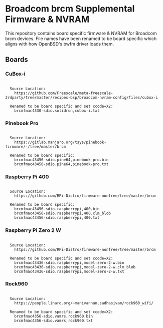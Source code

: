 <!--
title: Broadcom brcm Supplemental Firmware & NVRAM
description: Board specific brcm firmware & NVRAM not found in linux-firmware repo
layout: Doc
-->
# Broadcom brcm Supplemental Firmware & NVRAM

This repository contains board specific firmware & NVRAM for Broadcom brcm devices. File names have been renamed to be board specific which aligns with how OpenBSD's bwfm driver loads them.

## Boards

### CuBox-i
<pre><code>
  Source Location:
    https://github.com/Freescale/meta-freescale-3rdparty/tree/master/recipes-bsp/broadcom-nvram-config/files/cubox-i

  Renamed to be board specific and set ccode=X2:
    brcmfmac4330-sdio.solidrun,cubox-i.txt
</code></pre>

### Pinebook Pro
<pre><code>
  Source Location:
    https://gitlab.manjaro.org/tsys/pinebook-firmware/-/tree/master/brcm

  Renamed to be board specific:
    brcmfmac43456-sdio.pine64,pinebook-pro.bin
    brcmfmac43456-sdio.pine64,pinebook-pro.txt
</code></pre>

### Raspberry Pi 400
<pre><code>
  Source Location:
    https://github.com/RPi-Distro/firmware-nonfree/tree/master/brcm

  Renamed to be board specific:
    brcmfmac43456-sdio.raspberrypi,400.bin
    brcmfmac43456-sdio.raspberrypi,400.clm_blob
    brcmfmac43456-sdio.raspberrypi,400.txt
</code></pre>

### Raspberry Pi Zero 2 W
<pre><code>
  Source Location:
    https://github.com/RPi-Distro/firmware-nonfree/tree/master/brcm

  Renamed to be board specific and set ccode=X2:
    brcmfmac43436-sdio.raspberrypi,model-zero-2-w.bin
    brcmfmac43436-sdio.raspberrypi,model-zero-2-w.clm_blob
    brcmfmac43436-sdio.raspberrypi,model-zero-2-w.txt
</code></pre>

### Rock960
<pre><code>
  Source Location:
    https://people.linaro.org/~manivannan.sadhasivam/rock960_wifi/

  Renamed to be board specific and set ccode=X2:
    brcmfmac4356-sdio.vamrs,rock960.bin
    brcmfmac4356-sdio.vamrs,rock960.txt
</code></pre>
